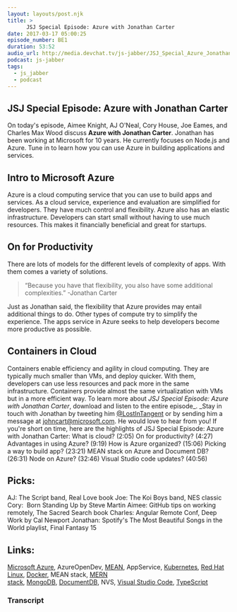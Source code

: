 ```yaml
---
layout: layouts/post.njk
title: >
      JSJ Special Episode: Azure with Jonathan Carter
date: 2017-03-17 05:00:25
episode_number: BE1
duration: 53:52
audio_url: http://media.devchat.tv/js-jabber/JSJ_Special_Azure_Jonathan_Carter.mp3
podcast: js-jabber
tags: 
  - js_jabber
  - podcast
---
```


## JSJ Special Episode: Azure with Jonathan Carter
On today's episode,&nbsp;Aimee Knight, AJ O'Neal, Cory House, Joe Eames, and Charles Max Wood discuss **Azure with Jonathan Carter**. Jonathan has been working at Microsoft for 10 years. He currently focuses on Node.js and Azure. Tune in to learn how you can use Azure in building applications and services.
## Intro to Microsoft Azure
Azure is a cloud computing service that you can use to build apps and services. As a cloud service,&nbsp;experience and evaluation are simplified for developers. They have much control and flexibility. Azure also has an elastic infrastructure. Developers can start small without having to use much resources. This makes it financially beneficial and great for startups.
## On for Productivity
There are lots of models for the different levels of complexity of apps. With them comes a variety of solutions.

> “Because you have that flexibility, you also have some additional complexities.” -Jonathan Carter

Just as Jonathan said, the flexibility that Azure&nbsp;provides may entail additional things to do.&nbsp;Other types of compute try to simplify the experience. The apps service in Azure seeks to help developers become more productive as possible.
## Containers in Cloud
Containers enable efficiency and agility in cloud computing. They are typically much smaller than VMs, and deploy quicker. With&nbsp;them, developers can use less resources&nbsp;and pack more in the same infrastructure. Containers provide almost the same virtualization with VMs but in a more efficient way. To learn more about _JSJ Special Episode: Azure with Jonathan Carter_, download and listen to&nbsp;the entire episode_.&nbsp;_Stay in touch with Jonathan by tweeting him [@LostInTangent](https://twitter.com/LostInTangent)&nbsp;or by sending him a message at&nbsp;johncart@microsoft.com. He would love to hear from you! If you're short on time, here are the highlights of JSJ Special Episode: Azure with Jonathan Carter: What is cloud? (2:05) On for productivity? (4:27) Advantages in using&nbsp;Azure? (9:19) How is Azure organized? (15:06) Picking a way to build app? (23:21) MEAN&nbsp;stack on Azure and Document DB? (26:31) Node on Azure? (32:46) Visual Studio code updates? (40:56)
## Picks:
AJ: The Script band, Real Love book Joe: The Koi Boys band, NES&nbsp;classic Cory: &nbsp;Born Standing Up by Steve Martin Aimee: GitHub tips on working remotely, The Sacred&nbsp;Search book Charles: Angular Remote Conf, Deep Work by Cal Newport Jonathan: Spotify's The Most Beautiful Songs in the World playlist, Final Fantasy 15
## Links:
[Microsoft Azure](https://azure.microsoft.com/en-us/?b=17.06),&nbsp;AzureOpenDev,&nbsp;[MEAN](http://mean.io/),&nbsp;AppService,&nbsp;[Kubernetes](https://kubernetes.io/),&nbsp;[Red Hat Linux](https://www.redhat.com/en),&nbsp;[Docker](https://www.docker.com/),&nbsp;MEAN stack,&nbsp;[MERN stack](http://mern.io/),&nbsp;[MongoDB](https://www.mongodb.com/),&nbsp;[DocumentDB](https://azure.microsoft.com/en-us/services/documentdb/),&nbsp;NVS,&nbsp;[Visual Studio Code](https://code.visualstudio.com/),&nbsp;[TypeScript](https://www.typescriptlang.org/)

### Transcript


